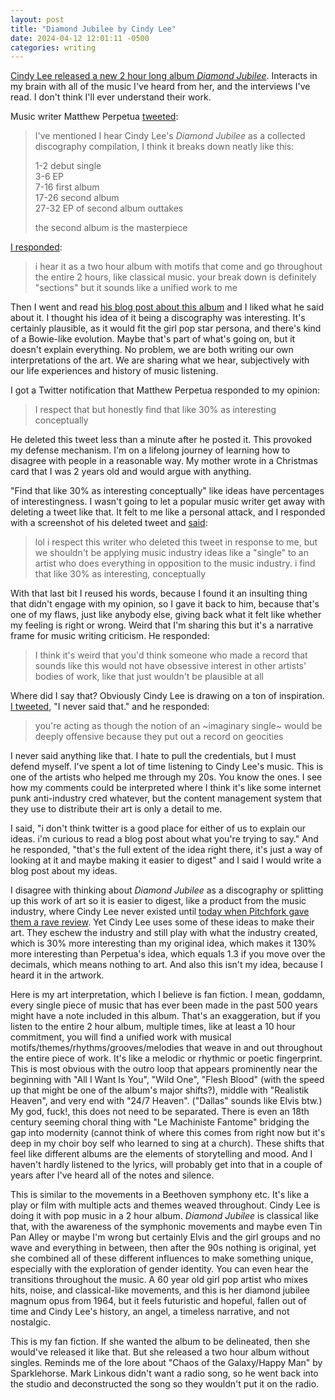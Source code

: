 ```yaml
---
layout: post
title: "Diamond Jubilee by Cindy Lee"
date: 2024-04-12 12:01:11 -0500
categories: writing
---
```


[Cindy Lee released a new 2 hour long album *Diamond Jubilee*](https://www.youtube.com/watch?v=_LJi5na897Y). Interacts in my brain with all of the music I've heard from her, and the interviews I've read. I don't think I'll ever understand their work.

Music writer Matthew Perpetua [tweeted](https://twitter.com/perpetua/status/1778768336618148190):

> I've mentioned I hear Cindy Lee's *Diamond Jubilee* as a collected discography compilation, I think it breaks down neatly like this: 
> 
> 1-2 debut single  
> 3-6 EP  
> 7-16 first album  
> 17-26 second album  
> 27-32 EP of second album outtakes  
> 
> the second album is the masterpiece

[I responded](https://twitter.com/greenie_bean/status/1778786401472938474):

> i hear it as a two hour album with motifs that come and go throughout the entire 2 hours, like classical music. your break down is definitely "sections" but it sounds like a unified work to me

Then I went and read [his blog post about this album](http://www.fluxblog.org/2024/04/someone-to-believe-in/) and I liked what he said about it. I thought his idea of it being a discography was interesting. It's certainly plausible, as it would fit the girl pop star persona, and there's kind of a Bowie-like evolution. Maybe that's part of what's going on, but it doesn't explain everything. No problem, we are both writing our own interpretations of the art. We are sharing what we hear, subjectively with our life experiences and history of music listening.

I got a Twitter notification that Matthew Perpetua responded to my opinion:

> I respect that but honestly find that like 30% as interesting conceptually

He deleted this tweet less than a minute after he posted it. This provoked my defense mechanism. I'm on a lifelong journey of learning how to disagree with people in a reasonable way. My mother wrote in a Christmas card that I was 2 years old and would argue with anything.

"Find that like 30% as interesting conceptually" like ideas have percentages of interestingness. I wasn't going to let a popular music writer get away with deleting a tweet like that. It felt to me like a personal attack, and I responded with a screenshot of his deleted tweet and [said](https://twitter.com/greenie_bean/status/1778800248002888049):

> lol i respect this writer who deleted this tweet in response to me, but we shouldn't be applying music industry ideas like a "single" to an artist who does everything in opposition to the music industry. i find that like 30% as interesting, conceptually

With that last bit I reused his words, because I found it an insulting thing that didn't engage with my opinion, so I gave it back to him, because that's one of my flaws, just like anybody else, giving back what it felt like whether my feeling is right or wrong. Weird that I'm sharing this but it's a narrative frame for music writing criticism. He responded:

> I think it's weird that you'd think someone who made a record that sounds like this would not have obsessive interest in other artists' bodies of work, like that just wouldn't be plausible at all

Where did I say that? Obviously Cindy Lee is drawing on a ton of inspiration. [I tweeted](https://twitter.com/greenie_bean/status/1778802378788974939), "I never said that." and he responded:

> you're acting as though the notion of an ~imaginary single~ would be deeply offensive because they put out a record on geocities

I never said anything like that. I hate to pull the credentials, but I must defend myself. I've spent a lot of time listening to Cindy Lee's music. This is one of the artists who helped me through my 20s. You know the ones. I see how my comments could be interpreted where I think it's like some internet punk anti-industry cred whatever, but the content management system that they use to distribute their art is only a detail to me. 

I said, "i don't think twitter is a good place for either of us to explain our ideas. i'm curious to read a blog post about what you're trying to say." And he responded, "that's the full extent of the idea right there, it's just a way of looking at it and maybe making it easier to digest" and I said I would write a blog post about my ideas.

I disagree with thinking about *Diamond Jubilee* as a discography or splitting up this work of art so it is easier to digest, like a product from the music industry, where Cindy Lee never existed until [today when Pitchfork gave them a rave review](https://pitchfork.com/reviews/albums/cindy-lee-diamond-jubilee/). Yet Cindy Lee uses some of these ideas to make their art. They eschew the industry and still play with what the industry created, which is 30% more interesting than my original idea, which makes it 130% more interesting than Perpetua's idea, which equals 1.3 if you move over the decimals, which means nothing to art. And also this isn't my idea, because I heard it in the artwork.

Here is my art interpretation, which I believe is fan fiction. I mean, goddamn, every single piece of music that has ever been made in the past 500 years might have a note included in this album. That's an exaggeration, but if you listen to the entire 2 hour album, multiple times, like at least a 10 hour commitment, you will find a unified work with musical motifs/themes/rhythms/grooves/melodies that weave in and out throughout the entire piece of work.  It's like a melodic or rhythmic or poetic fingerprint. This is most obvious with the outro loop that appears prominently near the beginning with "All I Want Is You",  "Wild One",  "Flesh Blood" (with the speed up that might be one of the album's major shifts?), middle with "Realistik Heaven", and very end with "24/7 Heaven".  ("Dallas" sounds like Elvis btw.) My god, fuck!, this does not need to be separated. There is even an 18th century seeming choral thing with "Le Machiniste Fantome" bridging the gap into modernity (cannot think of where this comes from right now but it's deep in my choir boy self who learned to sing at a church).  These shifts that feel like different albums are the elements of storytelling and mood. And I haven't hardly listened to the lyrics, will probably get into that in a couple of years after I've heard all of the notes and silence.

This is similar to the movements in a Beethoven symphony etc. It's like a play or film with multiple acts and themes weaved throughout. Cindy Lee is doing it with pop music in a 2 hour album. *Diamond Jubilee* is classical like that, with the awareness of the symphonic movements and maybe even Tin Pan Alley or maybe I'm wrong but certainly Elvis and the girl groups and no wave and everything in between, then after the 90s nothing is original, yet she combined all of these different influences to make something unique, especially with the exploration of gender identity.  You can even hear the transitions throughout the music. A 60 year old girl pop artist who mixes hits, noise, and classical-like movements, and this is her diamond jubilee magnum opus from 1964, but it feels futuristic and hopeful, fallen out of time and Cindy Lee's history, an angel, a timeless narrative, and not nostalgic.

This is my fan fiction. If she wanted the album to be delineated, then she would've released it like that. But she released a two hour album without singles. Reminds me of the lore about "Chaos of the Galaxy/Happy Man" by Sparklehorse. Mark Linkous didn't want a radio song, so he went back into the studio and deconstructed the song so they wouldn't put it on the radio.
